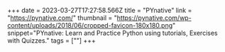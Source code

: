 +++
date = 2023-03-27T17:27:58.566Z
title = "PYnative"
link = "https://pynative.com/"
thumbnail = "https://pynative.com/wp-content/uploads/2018/06/cropped-favicon-180x180.png"
snippet="PYnative: Learn and Practice Python using tutorials, Exercises with Quizzes."
tags = [""]
+++
